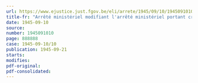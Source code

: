 ```yaml
---
url: https://www.ejustice.just.fgov.be/eli/arrete/1945/09/10/1945091010/justel
title-fr: "Arrêté ministériel modifiant l'arrêté ministériel portant création du Conseil professionnel des Industries chimiques diverses"
date: 1945-09-10
source:
number: 1945091010
page: 888888
case: 1945-09-10/10
publication: 1945-09-21
starts:
modifies:
pdf-original:
pdf-consolidated:
---
```


